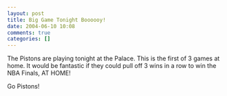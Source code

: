 ```yaml
---
layout: post
title: Big Game Tonight Boooooy!
date: 2004-06-10 10:08
comments: true
categories: []
---
```

The Pistons are playing tonight at the Palace. This is the first of 3 games at  home. It would be fantastic if they could pull off 3 wins in a row to win the NBA Finals, AT HOME!

Go Pistons!
